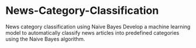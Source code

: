 # News-Category-Classification
News category classification using Naive Bayes Develop a machine learning model to automatically classify news articles into predefined categories using the Naive Bayes algorithm. 
